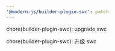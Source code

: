 ```yaml
---
'@modern-js/builder-plugin-swc': patch
---
```


chore(builder-plugin-swc): upgrade swc

chore(builder-plugin-swc): 升级 swc
